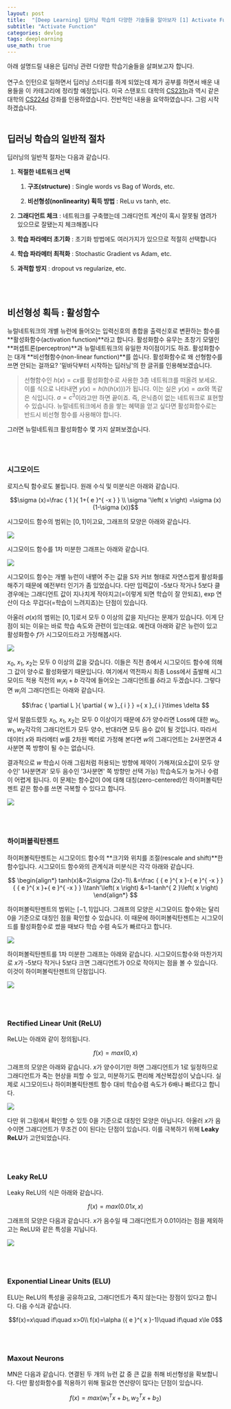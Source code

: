 ```yaml
---
layout: post
title:  "[Deep Learning] 딥러닝 학습의 다양한 기술들을 알아보자 [1] Activate Function"
subtitle: "Activate Function"
categories: devlog
tags: deeplearning
use_math: true
---
```


아래 설명드릴 내용은 딥러닝 관련 다양한 학습기술들을 살펴보고자 합니다. 
<br/>
 <br/>
연구소 인턴으로 일하면서 딥러닝 스터디를 하게 되었는데 제가 공부를 하면서 배운 내용들을 이 카테고리에 정리할 예정입니다. 미국 스탠포드 대학의 [CS231n](https://www.google.co.kr/url?sa=t&rct=j&q=&esrc=s&source=web&cd=1&cad=rja&uact=8&sqi=2&ved=0ahUKEwjRkaLSyLzTAhVFnZQKHVIlCKEQFgghMAA&url=http%3A%2F%2Fcs231n.stanford.edu%2F&usg=AFQjCNHK3W1B3pbCvVlwKseIa18p7vPsAA&sig2=Lez1Eruk0Q60GK-il-qjtA)과 역시 같은 대학의 [CS224d](https://www.google.co.kr/url?sa=t&rct=j&q=&esrc=s&source=web&cd=1&cad=rja&uact=8&ved=0ahUKEwiTztbayLzTAhUFl5QKHf8MBjsQFgghMAA&url=http%3A%2F%2Fcs224d.stanford.edu%2F&usg=AFQjCNG1D6WOf9hSDyugLLEk8TxsdTjt2w&sig2=jXE0EVMekjNGesD0DvmrQw) 강좌를 인용하였습니다. 전반적인 내용을 요약하였습니다. 그럼 시작하겠습니다.
<br/>
 <br/>

## 딥러닝 학습의 일반적 절차

딥러닝의 일반적 절차는 다음과 같습니다.

1. **적절한 네트워크 선택**

   1) **구조(structure)** : Single words vs Bag of Words, etc.

   2) **비선형성(nonlinearity) 획득 방법** : ReLu vs tanh, etc.

2. **그래디언트 체크** : 네트워크를 구축했는데 그래디언트 계산이 혹시 잘못될 염려가 있으므로 잘됐는지 체크해봅니다

3. **학습 파라메터 초기화** : 초기화 방법에도 여러가지가 있으므로 적절히 선택합니다

4. **학습 파라메터 최적화** : Stochastic Gradient vs Adam, etc.

5. **과적합 방지** : dropout vs regularize, etc.


<br/>
 <br/>

## 비선형성 획득 : 활성함수

뉴럴네트워크의 개별 뉴런에 들어오는 입력신호의 총합을 출력신호로 변환하는 함수를 **활성화함수(activation function)**라고 합니다. 활성화함수 유무는 초창기 모델인 **퍼셉트론(perceptron)**과 뉴럴네트워크의 유일한 차이점이기도 하죠. 활성화함수는 대개 **비선형함수(non-linear function)**를 씁니다. 활성화함수로 왜 선형함수를 쓰면 안되는 걸까요? '밑바닥부터 시작하는 딥러닝'의 한 글귀를 인용해보겠습니다.

> 선형함수인 $h(x)=cx$를 활성화함수로 사용한 3층 네트워크를 떠올려 보세요. 이를 식으로 나타내면 $y(x)=h(h(h(x)))$가 됩니다. 이는 실은 $y(x)=ax$와 똑같은 식입니다. $a=c^3$이라고만 하면 끝이죠. 즉, 은닉층이 없는 네트워크로 표현할 수 있습니다. 뉴럴네트워크에서 층을 쌓는 혜택을 얻고 싶다면 활성화함수로는 반드시 비선형 함수를 사용해야 합니다.

그러면 뉴럴네트워크 활성화함수 몇 가지 살펴보겠습니다.

<br/>
 <br/>

### 시그모이드

로지스틱 함수로도 불립니다. 원래 수식 및 미분식은 아래와 같습니다.

$$\sigma (x)=\frac { 1 }{ 1+{ e }^{ -x } } \\ \sigma '\left( x \right) =\sigma (x)(1-\sigma (x))$$

시그모이드 함수의 범위는 $[0,1]$이고요, 그래프의 모양은 아래와 같습니다.

![](https://i.imgur.com/HpSpWal.png)

시그모이드 함수를 1차 미분한 그래프는 아래와 같습니다.

![](https://i.imgur.com/WpKD6kW.png)

시그모이드 함수는 개별 뉴런이 내뱉어 주는 값을 S자 커브 형태로 자연스럽게 활성화를 해주기 때문에 예전부터 인기가 좀 있었습니다. 다만 입력값이 -5보다 작거나 5보다 클 경우에는 그래디언트 값이 지나치게 작아지고(=이렇게 되면 학습이 잘 안되죠), exp 연산이 다소 무겁다(=학습이 느려지죠)는 단점이 있습니다. 

아울러 $σ(x)$의 범위는 $[0,1]$로서 모두 0 이상의 값을 지닌다는 문제가 있습니다. 이게 단점이 되는 이유는 바로 학습 속도와 관련이 있는데요. 예컨대 아래와 같은 뉴런이 있고 활성화함수 $f$가 시그모이드라고 가정해봅시다.

![](https://i.imgur.com/euw7qQu.png)


$x_0$, $x_1$, $x_2$는 모두 0 이상의 값을 갖습니다. 이들은 직전 층에서 시그모이드 함수에 의해 그 값이 양수로 활성화됐기 때문입니다. 여기에서 역전파시 최종 Loss에서 출발해 시그모이드 적용 직전의 $w_ix_i+b$ 각각에 들어오는 그래디언트를 $δ$라고 두겠습니다. 그렇다면 $w_i$의 그래디언트는 아래와 같습니다.

$$\frac { \partial L }{ \partial { w }_{ i } } ={ x }_{ i }\times \delta $$

앞서 말씀드렸듯 $x_0​$, $x_1​$, $x_2​$는 모두 0 이상이기 때문에 $δ​$가 양수라면 Loss에 대한 $w_0, w_1, w_2​$ 각각의 그래디언트가 모두 양수, 반대라면 모두 음수 값이 될 것입니다. 따라서 데이터 $x​$와 파라메터 $w​$를 2차원 벡터로 가정해 본다면 $w​$의 그래디언트는 2사분면과 4사분면 쪽 방향이 될 수는 없습니다.

결과적으로 $w$ 학습시 아래 그림처럼 허용되는 방향에 제약이 가해져(요소값이 모두 양수인' 1사분면과' 모두 음수인 '3사분면' 쪽 방향만 선택 가능) 학습속도가 늦거나 수렴이 어렵게 됩니다. 이 문제는 함수값이 0에 대해 대칭(zero-centered)인 하이퍼볼릭탄젠트 같은 함수를 쓰면 극복할 수 있다고 합니다.


![](https://i.imgur.com/bvyJYfy.png)

<br/>
 <br/>

### 하이퍼볼릭탄젠트

하이퍼볼릭탄젠트는 시그모이드 함수의 **크기와 위치를 조절(rescale and shift)**한 함수입니다. 시그모이드 함수와의 관계식과 미분식은 각각 아래와 같습니다.

$$
\begin{align*}
tanh(x)&=2\sigma (2x)-1\\ &=\frac { { e }^{ x }-{ e }^{ -x } }{ { e }^{ x }+{ e }^{ -x } } 
\\tanh'\left( x \right) &=1-tanh^{ 2 }\left( x \right) 
\end{align*}
$$

하이퍼볼릭탄젠트의 범위는 $[-1,1]$입니다. 그래프의 모양은 시그모이드 함수와는 달리 0을 기준으로 대칭인 점을 확인할 수 있습니다. 이 때문에 하이퍼볼릭탄젠트는 시그모이드를 활성화함수로 썼을 때보다 학습 수렴 속도가 빠르다고 합니다.

![](https://i.imgur.com/xaQpDt4.png)

하이퍼볼릭탄젠트를 1차 미분한 그래프는 아래와 같습니다. 시그모이드함수와 마찬가지로 $x$가 -5보다 작거나 5보다 크면 그래디언트가 0으로 작아지는 점을 볼 수 있습니다. 이것이 하이퍼볼릭탄젠트의 단점입니다.

![](https://i.imgur.com/0mVuW9h.png)

<br/>
 <br/>

### Rectified Linear Unit (ReLU)

ReLU는 아래와 같이 정의됩니다.

$$f(x)=max(0,x)$$

그래프의 모양은 아래와 같습니다. $x$가 양수이기만 하면 그래디언트가 1로 일정하므로 그래디언트가 죽는 현상을 피할 수 있고, 미분하기도 편리해 계산복잡성이 낮습니다. 실제로 시그모이드나 하이퍼볼릭탄젠트 함수 대비 학습수렴 속도가 6배나 빠르다고 합니다.

![](https://i.imgur.com/SAxRPcy.png)


다만 위 그림에서 확인할 수 있듯 0을 기준으로 대칭인 모양은 아닙니다. 아울러 $x$가 음수이면 그래디언트가 무조건 0이 된다는 단점이 있습니다. 이를 극복하기 위해 **Leaky ReLU**가 고안되었습니다.

<br/>
 <br/>


### Leaky ReLU

Leaky ReLU의 식은 아래와 같습니다.

$$f(x)=max(0.01x,x)$$

그래프의 모양은 다음과 같습니다. $x$가 음수일 때 그래디언트가 0.01이라는 점을 제외하고는 ReLU와 같은 특성을 지닙니다.

![](https://i.imgur.com/SXq4jmJ.png)

<br/>
 <br/>

### Exponential Linear Units (ELU)

ELU는 ReLU의 특성을 공유하고요, 그래디언트가 죽지 않는다는 장점이 있다고 합니다. 다음 수식과 같습니다.

$$f(x)=x\quad if\quad x>0\\ f(x)=\alpha ({ e }^{ x }-1)\quad if\quad x\le 0$$

<br/>
 <br/>

### Maxout Neurons

MN은 다음과 같습니다. 연결된 두 개의 뉴런 값 중 큰 값을 취해 비선형성을 확보합니다. 다만 활성화함수를 적용하기 위해 필요한 연산량이 많다는 단점이 있습니다.

$$f(x)=max({ w }_{ 1 }^{ T }x+{ b }_{ 1 },{ w }_{ 2 }^{ T }x+{ b }_{ 2 })$$